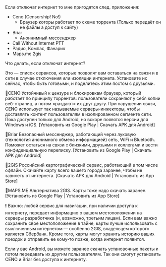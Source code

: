 Если отключат интернет то мне пригодятся след. приложения:

- Ceno (Censorship! No!)
	-  Браузер которы работает по схеме торрента (Только передаёт он не файлы а доступ к сайту)
- Briar
	- Аноннимный мессенджер
- Call Without Internet PTT
- Радио, Компас, Фанарик
- Maps.me 2gis


 Что делать, если отключат интернет?

Это — список сервисов, которые позволят вам оставаться на связи и в сети в случае отключения или изоляции интернета. Установите их сейчас, чтобы быть готовыми, и поделитесь этим постом с друзьями.

🔺CENO
Устойчивый к цензуре и блокировкам браузер, который работает по принципу торрентов: пользователи сохраняют у себя копии веб-страниц, а потом «раздают» их друг другу. При нарушении связи, CENO использует так называемые серверы-инжекторы, чтобы доставлять контент пользователям в изолированном сегменте сети. Пока доступен только для Android, но вскоре появятся версии для Windows и iOS.
[Установить из Google Play | Скачать APK для Android]

🔺Briar
Безопасный мессенджер, работающий через луковую (технология анонимного обмена информацией) сеть, WiFi и Bluetooth. Поможет остаться на связи с близкими, друзьями и коллегами и вести конфиденциальную переписку.
[Установить из Google Play | Скачать APK для Android]

🔺2GIS
Российский картографический сервис, работающий в том числе офлайн. Скачайте карту всего вашего города заранее, чтобы не зависеть от интернета.
[Скачать APK для Android | Установить из App Store]

🔺MAPS.ME
Альтернатива 2GIS. Карты тоже надо скачать заранее.
[Установить из Google Play | Установить из App Store]

❗️ Важно: любой сервис для навигации, при наличии доступа к интернету, передает информацию о вашем местоположении на серверы разработчика (и, возможно, третьим лицам). Если вам важно сохранить свое местоположение в тайне, карты лучше использовать с выключенным интернетом — особенно 2GIS, владельцем которого является Сбербанк. Кроме того, карты могут хранить историю ваших поездок и отправить ее кому-то позже, когда интернет появится.

Если у вас Android, вы можете заранее скачать установочные пакеты и потом передавать их другим пользователям. Так они смогут установить CENO и Briar без доступа к интернету.